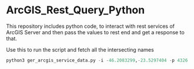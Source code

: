 # ArcGIS_Rest_Query_Python

This repository includes python code, to interact with rest services of ArcGIS Server and then pass the values to rest end and get a response to that.

Use this to run the script and fetch all the intersecting names

```python
python3 ger_arcgis_service_data.py -i -46.2083299,-23.5297404 -p 4326



```
